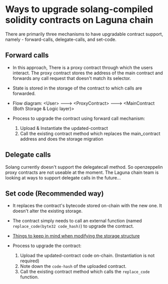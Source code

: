 # Ways to upgrade solang-compiled solidity contracts on Laguna chain

There are primarily three mechanisms to have upgradable contract support, namely - forward-calls, delegate-calls, and set-code.

## Forward calls

- In this approach, There is a proxy contract through which the users interact. The proxy contract stores the address of the main contract and forwards any call request that doesn't match its selector. 

- State is stored in the storage of the contract to which calls are forwarded.

- Flow diagram: \<User> ---> \<ProxyContract> ---> \<MainContract (Both Storage & Logic layer)>

- Process to upgrade the contract using forward call mechanism:
    1. Upload & Instantiate the updated-contract
    2. Call the existing contract method which replaces the main_contract address and does the storage migration

## Delegate calls

Solang currently doesn't support the delegatecall method. So openzeppelin proxy contracts are not useable at the moment. The Laguna chain team is looking at ways to support delegate calls in the future...

## Set code (Recommended way)

- It replaces the contract's bytecode stored on-chain with the new one. It doesn't alter the existing storage.

- The contract simply needs to call an external function (named `replace_code(byte32 code_hash)`) to upgrade the contract.

- [Things to keep in mind when modifying the storage structure](https://docs.openzeppelin.com/upgrades-plugins/1.x/writing-upgradeable#modifying-your-contracts)

- Process to upgrade the contract:
    1. Upload the updated-contract code on-chain. (Instantiation is not required)
    2. Note down the `code-hash` of the uploaded contract.
    3. Call the existing contract method which calls the `replace_code` function.